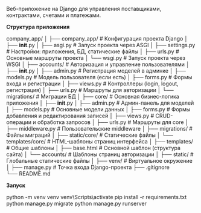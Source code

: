 Веб-приложение на Django для управления поставщиками, контрактами, счетами и платежами.

**Структура приложения**

company_app/
│
├── company_app/                # Конфигурация проекта Django
│   ├── __init__.py
│   ├── asgi.py                 # Запуск проекта через ASGI
│   ├── settings.py             # Настройки: приложения, БД, статические файлы
│   ├── urls.py                 # Основные маршруты проекта
│   └── wsgi.py                 # Запуск проекта через WSGI
│
├── accounts/                   # Авторизация и управление пользователями
│   ├── __init__.py
│   ├── admin.py                # Регистрация моделей в админке
│   ├── models.py               # Модель пользователя (если есть)
│   ├── forms.py                # Формы входа и регистрации
│   ├── views.py                # Контроллеры (login, logout, регистрация)
│   ├── urls.py                 # Маршруты для авторизации
│   └── migrations/             # Миграции БД
│
├── core/                       # Основная бизнес-логика приложения
│   ├── __init__.py
│   ├── admin.py                # Админ-панель для моделей
│   ├── models.py               # Основные модели данных
│   ├── forms.py                # Формы добавления и редактирования записей
│   ├── views.py                # CRUD-операции и обработка запросов
│   ├── urls.py                 # Маршруты для core
│   ├── middleware.py           # Пользовательские middleware
│   ├── migrations/             # Файлы миграций
│   ├── static/core/            # Статические файлы 
│   └── templates/core/         # HTML-шаблоны страниц интерфейса
│
├── templates/                  # Общие шаблоны
│   ├── base.html               # Основной шаблон (структура сайта)
│   └── accounts/               # Шаблоны страниц авторизации
│
├── static/                     # Глобальные статические файлы
│
├── venv/                       # Виртуальное окружение
│
├── manage.py                   # Точка входа Django-проекта
├── .gitignore                  
└── README.md                 


**Запуск**

python -m venv venv
venv\Scripts\activate
pip install -r requirements.txt
python manage.py migrate
python manage.py runserver
